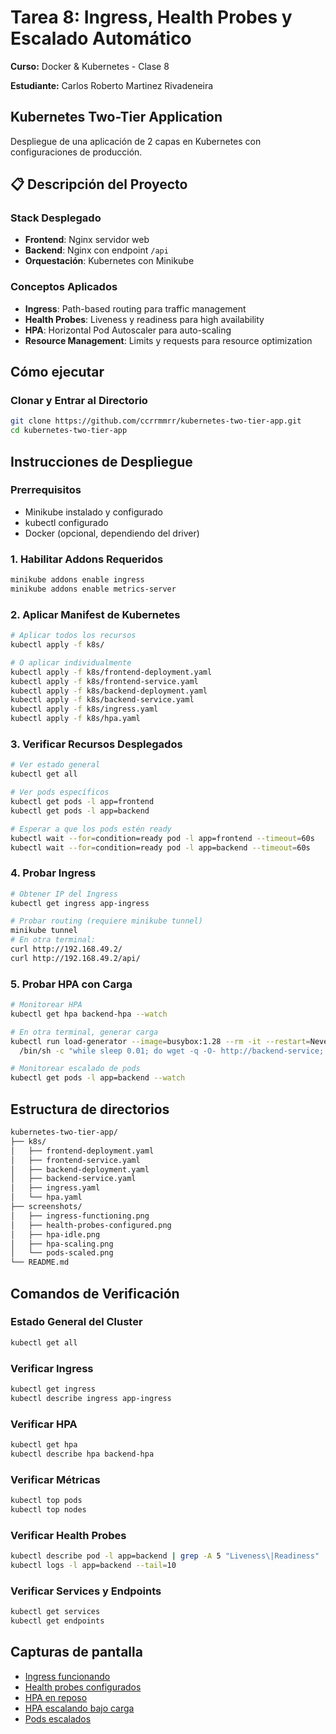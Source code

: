 # Tarea 8: Ingress, Health Probes y Escalado Automático

**Curso:** Docker & Kubernetes - Clase 8

**Estudiante:** Carlos Roberto Martinez Rivadeneira

## Kubernetes Two-Tier Application

Despliegue de una aplicación de 2 capas en Kubernetes con configuraciones de producción.

## 📋 Descripción del Proyecto

### Stack Desplegado
- **Frontend**: Nginx servidor web
- **Backend**: Nginx con endpoint `/api`
- **Orquestación**: Kubernetes con Minikube

### Conceptos Aplicados
- **Ingress**: Path-based routing para traffic management
- **Health Probes**: Liveness y readiness para high availability
- **HPA**: Horizontal Pod Autoscaler para auto-scaling
- **Resource Management**: Limits y requests para resource optimization

## Cómo ejecutar
### Clonar y Entrar al Directorio
```bash
git clone https://github.com/ccrrmmrr/kubernetes-two-tier-app.git
cd kubernetes-two-tier-app
```


## Instrucciones de Despliegue

### Prerrequisitos
- Minikube instalado y configurado
- kubectl configurado
- Docker (opcional, dependiendo del driver)


### 1. Habilitar Addons Requeridos
```bash
minikube addons enable ingress
minikube addons enable metrics-server
```
### 2. Aplicar Manifest de Kubernetes
```bash
# Aplicar todos los recursos
kubectl apply -f k8s/

# O aplicar individualmente
kubectl apply -f k8s/frontend-deployment.yaml
kubectl apply -f k8s/frontend-service.yaml
kubectl apply -f k8s/backend-deployment.yaml
kubectl apply -f k8s/backend-service.yaml
kubectl apply -f k8s/ingress.yaml
kubectl apply -f k8s/hpa.yaml
```

### 3. Verificar Recursos Desplegados
```bash
# Ver estado general
kubectl get all

# Ver pods específicos
kubectl get pods -l app=frontend
kubectl get pods -l app=backend

# Esperar a que los pods estén ready
kubectl wait --for=condition=ready pod -l app=frontend --timeout=60s
kubectl wait --for=condition=ready pod -l app=backend --timeout=60s
```

### 4. Probar Ingress
```bash
# Obtener IP del Ingress
kubectl get ingress app-ingress

# Probar routing (requiere minikube tunnel)
minikube tunnel
# En otra terminal:
curl http://192.168.49.2/
curl http://192.168.49.2/api/
```

### 5. Probar HPA con Carga
```bash
# Monitorear HPA
kubectl get hpa backend-hpa --watch

# En otra terminal, generar carga
kubectl run load-generator --image=busybox:1.28 --rm -it --restart=Never -- \
  /bin/sh -c "while sleep 0.01; do wget -q -O- http://backend-service; done"

# Monitorear escalado de pods
kubectl get pods -l app=backend --watch
```

## Estructura de directorios
```bash
kubernetes-two-tier-app/
├── k8s/
│   ├── frontend-deployment.yaml
│   ├── frontend-service.yaml
│   ├── backend-deployment.yaml
│   ├── backend-service.yaml
│   ├── ingress.yaml
│   └── hpa.yaml
├── screenshots/
│   ├── ingress-functioning.png
│   ├── health-probes-configured.png
│   ├── hpa-idle.png
│   ├── hpa-scaling.png
│   └── pods-scaled.png
└── README.md
```

## Comandos de Verificación
### Estado General del Cluster
```bash
kubectl get all
```

### Verificar Ingress
```bash
kubectl get ingress
kubectl describe ingress app-ingress
```

### Verificar HPA
```bash
kubectl get hpa
kubectl describe hpa backend-hpa
```

### Verificar Métricas
```bash
kubectl top pods
kubectl top nodes
```

### Verificar Health Probes
```bash
kubectl describe pod -l app=backend | grep -A 5 "Liveness\|Readiness"
kubectl logs -l app=backend --tail=10
```

### Verificar Services y Endpoints
```bash
kubectl get services
kubectl get endpoints
```
## Capturas de pantalla

- [Ingress funcionando](https://github.com/ccrrmmrr/curso-docker-kubernetes-tareas/blob/main/clase8/screenshots/ingress-functioning.png)
- [Health probes configurados](https://github.com/ccrrmmrr/curso-docker-kubernetes-tareas/blob/main/clase8/screenshots/health-probes-configured.png)
- [HPA en reposo](https://github.com/ccrrmmrr/curso-docker-kubernetes-tareas/blob/main/clase8/screenshots/hpa-idle.png)
- [HPA escalando bajo carga](https://github.com/ccrrmmrr/curso-docker-kubernetes-tareas/blob/main/clase8/screenshots/hpa-scaling.png)
- [Pods escalados](https://github.com/ccrrmmrr/curso-docker-kubernetes-tareas/blob/main/clase8/screenshots/pods-scaled.png)


 
